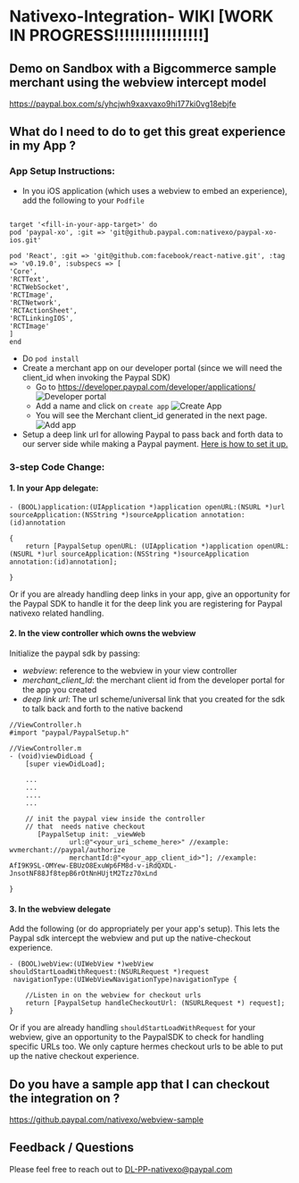 # Nativexo-Integration- WIKI [WORK IN PROGRESS!!!!!!!!!!!!!!!!!]

## Demo on Sandbox with a Bigcommerce sample merchant using the webview intercept model

https://paypal.box.com/s/yhcjwh9xaxvaxo9hi177ki0vg18ebjfe

## What do I need to do to get this great experience in my App ?

### App Setup Instructions:

* In you iOS application (which uses a webview to embed an experience), add the following to your `Podfile`
```

target '<fill-in-your-app-target>' do
pod 'paypal-xo', :git => 'git@github.paypal.com:nativexo/paypal-xo-ios.git'

pod 'React', :git => 'git@github.com:facebook/react-native.git', :tag => 'v0.19.0', :subspecs => [
'Core',
'RCTText',
'RCTWebSocket',
'RCTImage',
'RCTNetwork',
'RCTActionSheet',
'RCTLinkingIOS',
'RCTImage'
]
end
```
* Do `pod install`
* Create a merchant app on our developer portal (since we will need the client_id when invoking the Paypal SDK)
    * Go to https://developer.paypal.com/developer/applications/
    ![Developer portal](https://github.paypal.com/nativexo/nativexo-integration-Wiki/blob/master/step1.png)
    * Add a name  and click on `create app` 
    ![Create App](https://github.paypal.com/nativexo/nativexo-integration-Wiki/blob/master/step2.png)
    * You will see the Merchant client_id generated in the next page. 
    ![Add app](https://github.paypal.com/nativexo/nativexo-integration-Wiki/blob/master/step3.png)
* Setup a deep link url for allowing Paypal to pass back and forth data to our server side while making a Paypal payment. [Here is how to set it up.](http://www.idev101.com/code/Objective-C/custom_url_schemes.html)

### 3-step Code Change:

#### 1. In your App delegate:
```
- (BOOL)application:(UIApplication *)application openURL:(NSURL *)url sourceApplication:(NSString *)sourceApplication annotation:(id)annotation

{
    return [PaypalSetup openURL: (UIApplication *)application openURL:(NSURL *)url sourceApplication:(NSString *)sourceApplication annotation:(id)annotation];
    
}
```

Or if you are already handling deep links in your app, give an opportunity for the Paypal SDK to handle it for the deep link you are registering for Paypal nativexo related handling.

#### 2. In the view controller which owns the webview 
Initialize the paypal sdk by passing:
   * *webview*: reference to the webview in your view controller
   * *merchant_client_Id*: the merchant client id from the developer portal for the app you created
   * *deep link url*: The url scheme/universal link that you created for the sdk to talk back and forth to the native backend
   
   
```
//ViewController.h
#import "paypal/PaypalSetup.h"

//ViewController.m
- (void)viewDidLoad {
    [super viewDidLoad];

    ...
    ...
    ....
    ...

    // init the paypal view inside the controller
    // that  needs native checkout
       [PaypalSetup init: _viewWeb
               url:@"<your_uri_scheme_here>" //example: wvmerchant://paypal/authorize
               merchantId:@"<your_app_client_id>"]; //example: AfI9K9SL-OMYew-EBUzO8ExuWp6FM8d-v-iRdQXDL-JnsotNF88Jf8tepB6rOtNnHUjtM2Tzz70xLnd
    
}
```

#### 3. In the webview delegate

Add the following (or do appropriately per your app's setup). This lets the Paypal sdk intercept the webview and put up the  native-checkout experience.

```
- (BOOL)webView:(UIWebView *)webView
shouldStartLoadWithRequest:(NSURLRequest *)request
 navigationType:(UIWebViewNavigationType)navigationType {

    //Listen in on the webview for checkout urls
    return [PaypalSetup handleCheckoutUrl: (NSURLRequest *) request];
}

```

Or if you are already handling `shouldStartLoadWithRequest` for your webview, give an opportunity to the PaypalSDK to check for handling specific URLs too. We only capture hermes checkout urls to be able to put up the native checkout experience.

## Do you have a sample app that I can checkout the integration on ?

https://github.paypal.com/nativexo/webview-sample

## Feedback / Questions

Please feel free to reach out to DL-PP-nativexo@paypal.com






